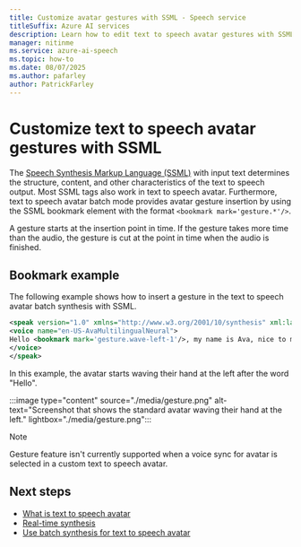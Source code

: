 ```yaml
---
title: Customize avatar gestures with SSML - Speech service
titleSuffix: Azure AI services
description: Learn how to edit text to speech avatar gestures with SSML.
manager: nitinme
ms.service: azure-ai-speech
ms.topic: how-to
ms.date: 08/07/2025
ms.author: pafarley
author: PatrickFarley
---
```


# Customize text to speech avatar gestures with SSML

The [Speech Synthesis Markup Language (SSML)](../speech-synthesis-markup-structure.md) with input text determines the structure, content, and other characteristics of the text to speech output. Most SSML tags also work in text to speech avatar. Furthermore, text to speech avatar batch mode provides avatar gesture insertion by using the SSML bookmark element with the format `<bookmark mark='gesture.*'/>`. 

A gesture starts at the insertion point in time. If the gesture takes more time than the audio, the gesture is cut at the point in time when the audio is finished.

## Bookmark example

The following example shows how to insert a gesture in the text to speech avatar batch synthesis with SSML.

```xml
<speak version="1.0" xmlns="http://www.w3.org/2001/10/synthesis" xml:lang="en-US">
<voice name="en-US-AvaMultilingualNeural">
Hello <bookmark mark='gesture.wave-left-1'/>, my name is Ava, nice to meet you!
</voice>
</speak>
```

In this example, the avatar starts waving their hand at the left after the word "Hello".

:::image type="content" source="./media/gesture.png" alt-text="Screenshot that shows the standard avatar waving their hand at the left." lightbox="./media/gesture.png":::

> [!NOTE]
> Gesture feature isn't currently supported when a voice sync for avatar is selected in a custom text to speech avatar.



## Next steps

* [What is text to speech avatar](what-is-text-to-speech-avatar.md)
* [Real-time synthesis](./real-time-synthesis-avatar.md)
* [Use batch synthesis for text to speech avatar](./batch-synthesis-avatar.md)
